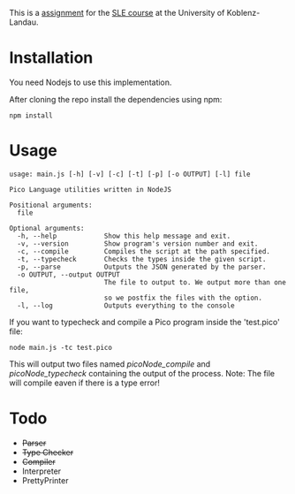 This is a [assignment](http://softlang.wikidot.com/course:sle13-assignment1) for the [SLE course](http://softlang.wikidot.com/course:sle13) at the University of Koblenz-Landau. 

Installation
============

You need Nodejs to use this implementation.

After cloning the repo install the dependencies using npm:

```shell
npm install
```

Usage
=====

```shell
usage: main.js [-h] [-v] [-c] [-t] [-p] [-o OUTPUT] [-l] file

Pico Language utilities written in NodeJS

Positional arguments:
  file

Optional arguments:
  -h, --help            Show this help message and exit.
  -v, --version         Show program's version number and exit.
  -c, --compile         Compiles the script at the path specified.
  -t, --typecheck       Checks the types inside the given script.
  -p, --parse           Outputs the JSON generated by the parser.
  -o OUTPUT, --output OUTPUT
                        The file to output to. We output more than one file, 
                        so we postfix the files with the option.
  -l, --log             Outputs everything to the console
```

If you want to typecheck and compile a Pico program inside the 'test.pico' file:
```shell
node main.js -tc test.pico
```
This will output two files named *picoNode_compile* and *picoNode_typecheck* containing the output of the process.
Note: The file will compile eaven if there is a type error!

Todo
====
- ~~Parser~~
- ~~Type Checker~~
- ~~Compiler~~
- Interpreter
- PrettyPrinter
